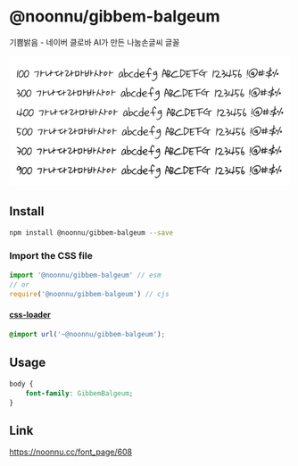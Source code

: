 # @noonnu/gibbem-balgeum

기쁨밝음 - 네이버 클로바 AI가 만든 나눔손글씨 글꼴

![example](./example.png)

## Install

```bash
npm install @noonnu/gibbem-balgeum --save
```

### Import the CSS file

```js
import '@noonnu/gibbem-balgeum' // esm
// or
require('@noonnu/gibbem-balgeum') // cjs
```

#### [css-loader](https://github.com/webpack-contrib/css-loader)

```css
@import url('~@noonnu/gibbem-balgeum');
```

## Usage

```css
body {
    font-family: GibbemBalgeum;
}
```

## Link

https://noonnu.cc/font_page/608
